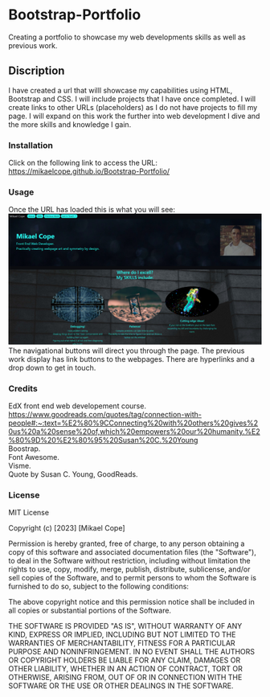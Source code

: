 # Bootstrap-Portfolio
Creating a portfolio to showcase my web developments skills as well as previous work.

## Discription
I have created a url that willl showcase my capabilities using HTML, Bootstrap and CSS. I will include projects that I have once completed. I will create links to other URLs (placeholders) as I do not have projects to fill my page. I will expand on this work the further into web development I dive and the more skills and knowledge I gain. 

### Installation
Click on the following link to access the URL:
https://mikaelcope.github.io/Bootstrap-Portfolio/


### Usage
Once the URL has loaded this is what you will see: 
![alt text](/images/Screenshot%202.png)
The navigational buttons will direct you through the page.
The previous work display has link buttons to the webpages.
There are hyperlinks and a drop down to get in touch.

### Credits
EdX front end web developement course. <br>
https://www.goodreads.com/quotes/tag/connection-with-people#:~:text=%E2%80%9CConnecting%20with%20others%20gives%20us%20a%20sense%20of,which%20empowers%20our%20humanity.%E2%80%9D%20%E2%80%95%20Susan%20C.%20Young <br>
Boostrap. <br>
Font Awesome. <br>
Visme. <br>
Quote by Susan C. Young, GoodReads.

### License
MIT License

Copyright (c) [2023] [Mikael Cope]

Permission is hereby granted, free of charge, to any person obtaining a copy
of this software and associated documentation files (the "Software"), to deal
in the Software without restriction, including without limitation the rights
to use, copy, modify, merge, publish, distribute, sublicense, and/or sell
copies of the Software, and to permit persons to whom the Software is
furnished to do so, subject to the following conditions:

The above copyright notice and this permission notice shall be included in all
copies or substantial portions of the Software.

THE SOFTWARE IS PROVIDED "AS IS", WITHOUT WARRANTY OF ANY KIND, EXPRESS OR
IMPLIED, INCLUDING BUT NOT LIMITED TO THE WARRANTIES OF MERCHANTABILITY,
FITNESS FOR A PARTICULAR PURPOSE AND NONINFRINGEMENT. IN NO EVENT SHALL THE
AUTHORS OR COPYRIGHT HOLDERS BE LIABLE FOR ANY CLAIM, DAMAGES OR OTHER
LIABILITY, WHETHER IN AN ACTION OF CONTRACT, TORT OR OTHERWISE, ARISING FROM,
OUT OF OR IN CONNECTION WITH THE SOFTWARE OR THE USE OR OTHER DEALINGS IN THE
SOFTWARE.

